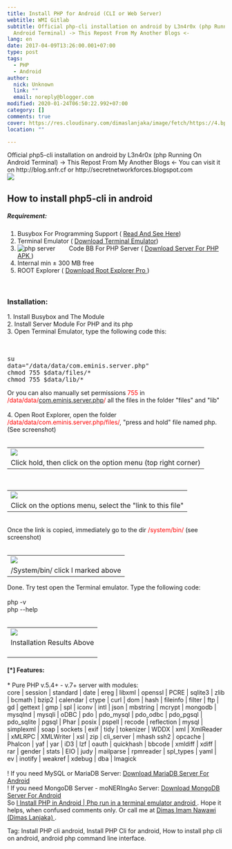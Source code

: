 ```yaml
---
title: Install PHP for Android (CLI or Web Server)
webtitle: WMI Gitlab
subtitle: Official php-cli installation on android by L3n4r0x (php Running On
  Android Terminal) -> This Repost From My Another Blogs <-
lang: en
date: 2017-04-09T13:26:00.001+07:00
type: post
tags:
  - PHP
  - Android
author:
  nick: Unknown
  link: ""
  email: noreply@blogger.com
modified: 2020-01-24T06:50:22.992+07:00
category: []
comments: true
cover: https://res.cloudinary.com/dimaslanjaka/image/fetch/https://4.bp.blogspot.com/-3UATHL878wU/WKoXE11tarI/AAAAAAAAFAA/QhBnNJFo5QAiB4C04RKBG9zuFrP2Uhm4gCLcB/s1600/serverphp.jpg
location: ""

---
```


<div dir="ltr" style="text-align: left;" trbidi="on">  <div>    Official php5-cli installation on android by L3n4r0x (php Running On     Android Terminal) -&gt; This Repost From My Another Blogs &lt;- You can visit it on http://blog.snfr.cf or     http://secretnetworkforces.blogspot.com</div>  <img src="https://res.cloudinary.com/dimaslanjaka/image/fetch/https://4.bp.blogspot.com/-3UATHL878wU/WKoXE11tarI/AAAAAAAAFAA/QhBnNJFo5QAiB4C04RKBG9zuFrP2Uhm4gCLcB/s1600/serverphp.jpg">  <div>    <h2>How to install php5-cli in android</h2>    <h5>Requirement:</h5>  </div>  <ol>    <li>Busybox For Programming Support (       <a href="https://secretnetworkforces.blogspot.co.id/2017/02/busybox-for-programming-support.html?m=1" target="_blank" rel="noopener noreferer nofollow">        Read And See Here</a>)</li>    <li>Terminal Emulator (       <a href="http://android-terminal-emulator.id.uptodown.com/android/download&amp;usg=ALkJrhgo7D4q5JlIuFygyeD5GzdN6lUkNw" rel="noopener noreferer nofollow" target="_blank">        Download Terminal Emulator</a>)</li>    <li><img alt="php server" src="https://res.cloudinary.com/dimaslanjaka/image/fetch/https://pic.apk4fun.com/9c/de/13/com.esminis.server.php-92149-qr-code.png">&nbsp;       &nbsp; &nbsp; &nbsp; Code BB&nbsp;For PHP Server (       <a href="https://www12.zippyshare.com/v/ZfZ59Qkh/file.html" target="_blank" rel="noopener noreferer nofollow">        Download Server For PHP APK       </a>      )</li>    <li>Internal min ± 300 MB free     </li>    <li>ROOT Explorer (       <a href="https://rootexplorer.co/wp-content/uploads/2016/11/Root-Explorer-4.0.5.apk" target="_blank" rel="noopener noreferer nofollow">        Download Root Explorer Pro       </a>      )     </li>  </ol>  <br>  <h3>  </h3>  <h3>    Installation:   </h3>  <div>    1. Install Busybox and The Module</div>  <div>    2. Install Server Module For PHP and its php   </div>  <div>    3. Open Terminal Emulator, type the following code this:   </div>  <div>    <br></div>  <div><pre><br>su<br>data="/data/data/com.eminis.server.php"<br>chmod 755 $data/files/*<br>chmod 755 $data/lib/*<br></pre>    Or you can also manually set permissions <span style="color: red;">755</span> in     <span style="color: red;">/data/data/<a href="http://web-manajemen.blogspot.com/search?q=com.eminis.server.php" target="_blank">com.eminis.server.php</a>/</span> all the files in the folder "files" and     "lib"     <br>    <br>    4. Open Root Explorer, open the folder     <span style="color: red;">/data/data/com.eminis.server.php/files/</span>, "press and hold" file named php.     (See screenshot)     <br>    <br>    <table align="center" cellpadding="0" cellspacing="0">      <tbody>        <tr>          <td><a href="https://3.bp.blogspot.com/-4Vxims5hNn0/WKoef7HN-QI/AAAAAAAAFAQ/mMoYicL08MoveNutmUxI0BCyLHPyOA3uACLcB/s1600/Screenshot_2017-02-09-07-28-29-picsay.png" rel="noopener noreferer nofollow">              <img border="0" src="https://res.cloudinary.com/dimaslanjaka/image/fetch/https://3.bp.blogspot.com/-4Vxims5hNn0/WKoef7HN-QI/AAAAAAAAFAQ/mMoYicL08MoveNutmUxI0BCyLHPyOA3uACLcB/s1600/Screenshot_2017-02-09-07-28-29-picsay.png">            </a>          </td>        </tr>        <tr>          <td>Click hold, then click on the option menu (top right             corner)           </td>        </tr>      </tbody>    </table>    <br>    <table align="center" cellpadding="0" cellspacing="0">      <tbody>        <tr>          <td><a href="https://4.bp.blogspot.com/-qL_df_2RacQ/WKoeooYyN3I/AAAAAAAAFAU/mi7d1QL1JyAMaYaAgZxWUXIf0LmPI8HTgCLcB/s1600/Screenshot_2017-02-09-07-23-51-picsay.png" rel="noopener noreferer nofollow">              <img border="0" src="https://res.cloudinary.com/dimaslanjaka/image/fetch/https://4.bp.blogspot.com/-qL_df_2RacQ/WKoeooYyN3I/AAAAAAAAFAU/mi7d1QL1JyAMaYaAgZxWUXIf0LmPI8HTgCLcB/s1600/Screenshot_2017-02-09-07-23-51-picsay.png">            </a>          </td>        </tr>        <tr>          <td>Click on the options menu, select the "link to this file"           </td>        </tr>      </tbody>    </table>    <div>      <br></div>    <div>      Once the link is copied, immediately go to the dir <span style="color: red;">/system/bin/</span>      (see screenshot)     </div>    <br>    <table align="center" cellpadding="0" cellspacing="0">      <tbody>        <tr>          <td><a href="https://3.bp.blogspot.com/-TkMyPvubUss/WKofgR_YJZI/AAAAAAAAFAc/jnmWoy_Lv149VobN4CVyKrmbGKdKVCeCgCLcB/s1600/Screenshot_2017-02-09-07-24-10-picsay.png" rel="noopener noreferer nofollow">              <img border="0" src="https://res.cloudinary.com/dimaslanjaka/image/fetch/https://3.bp.blogspot.com/-TkMyPvubUss/WKofgR_YJZI/AAAAAAAAFAc/jnmWoy_Lv149VobN4CVyKrmbGKdKVCeCgCLcB/s1600/Screenshot_2017-02-09-07-24-10-picsay.png">            </a>          </td>        </tr>        <tr>          <td>/System/bin/ click I marked above           </td>        </tr>      </tbody>    </table>    Done. Try test open the Terminal emulator. Type the following code:     <br>    <br>    php -v     <br>    php --help     <br>    <br>    <table align="center" cellpadding="0" cellspacing="0">      <tbody>        <tr>          <td><a href="https://scontent-icn1-1.xx.fbcdn.net/v/t1.0-9/fr/cp0/e15/q65/16681945_1737945366535452_7911565320819698077_n.png.jpg?efg=eyJpIjoidCJ9&amp;_nc_eui2=v1%3AAeHINJr_n4BocgCIOoIv5Of91PA65CcH0sY_WavQVXTlxnXFlUbfatL4PIoNcwX8LIVHwjq8xGa8zxSqvIS9x7GUrWL5COW0Tkat7Uv4LJs5rA&amp;oh=ce40fc8acc02caf728a9956a95ad6b3e&amp;oe=5939A832" rel="noopener noreferer nofollow">              <img border="0" src="https://goo.gl/hR9MbP">            </a>          </td>        </tr>        <tr>          <td>Installation Results Above             <br>            <br></td>        </tr>      </tbody>    </table>    <h4 style="text-align: left;">      [*] Features:     </h4>  </div>  <div>    * Pure PHP v.5.4+ - v.7+ server with modules:<br>    core | session | standard | date | ereg | libxml | openssl | PCRE | sqlite3 | zlib | bcmath | bzip2 | calendar |     ctype | curl | dom | hash | fileinfo | filter | ftp | gd | gettext | gmp | spl | iconv | intl | json | mbstring |     mcrypt | mongodb | mysqlnd | mysqli | oDBC | pdo | pdo_mysql | pdo_odbc | pdo_pgsql | pdo_sqlite | pgsql | Phar |     posix | pspell | recode | reflection | mysql | simplexml | soap | sockets | exif | tidy | tokenizer | WDDX | xml |     XmlReader | xMLRPC | XMLWriter | xsl | zip | cli_server | mhash ssh2 | opcache | Phalcon | yaf | yar | iD3 | lzf |     oauth | quickhash | bbcode | xmldiff | xdiff | rar | gender | stats | EIO | judy | mailparse | rpmreader | spl_types     | yaml | ev | inotify | weakref | xdebug | dba | Imagick</div>  <div>    <br></div>  <div>    ! If you need MySQL or MariaDB Server: <a href="https://play.google.com/store/apps/details?id=com.esminis.server.mariadb" target="_blank" rel="noopener noreferer nofollow">Download MariaDB       Server For Android</a><br>    ! If you need MongoDB Server - moNERIngAo Server:&nbsp;<a href="https://play.google.com/store/apps/details?id=com.esminis.server.mongodb" target="_blank" rel="noopener noreferer nofollow">Download MongoDB       Server For Android</a></div>  <div>    So     <a href="https://google.nl/search?q=install+php-cli+L3n4r0x" rel="noopener noreferer nofollow"> I Install PHP in Android | </a>    <a href="https://google.tk/search?q=install+php-cli+L3n4r0x" rel="noopener noreferer nofollow"> Php run in a terminal emulator android </a>    . Hope it helps, when confused comments only. Or call me at     <a href="https://fb.me/dimaslanjaka1" target="_blank" rel="noopener noreferer nofollow"> Dimas Imam Nawawi (Dimas Lanjaka) </a>    .   </div></div><div class="w3-right w3-text-grey">  <p>Tag: Install PHP cli android, Install PHP Cli for android, How to install php cli on android, android php command     line interface.</p></div>